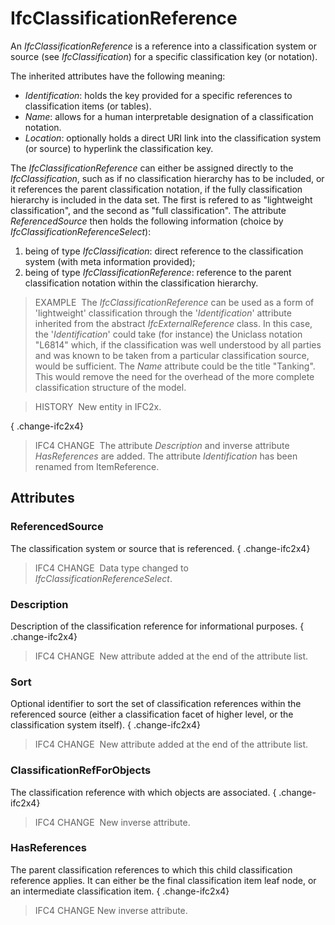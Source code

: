 # IfcClassificationReference

An _IfcClassificationReference_ is a reference into a classification system or source (see _IfcClassification_) for a specific classification key (or notation).

The inherited attributes have the following meaning:

* _Identification_: holds the key provided for a specific references to classification items (or tables).
* _Name_: allows for a human interpretable designation of a classification notation.
* _Location_: optionally holds a direct URI link into the classification system (or source) to hyperlink the classification key.

The _IfcClassificationReference_ can either be assigned directly to the _IfcClassification_, such as if no classification hierarchy has to be included, or it references the parent classification notation, if the fully classification hierarchy is included in the data set. The first is refered to as "lightweight classification", and the second as "full classification". The attribute _ReferencedSource_ then holds the following information (choice by _IfcClassificationReferenceSelect_):

1. being of type _IfcClassification_: direct reference to the classification system (with meta information provided);
2. being of type _IfcClassificationReference_: reference to the parent classification notation within the classification hierarchy.

> EXAMPLE&nbsp; The _IfcClassificationReference_ can be used as a form of 'lightweight' classification through the '_Identification_' attribute inherited from the abstract _IfcExternalReference_ class. In this case, the '_Identification_' could take (for instance) the Uniclass notation "L6814" which, if the classification was well understood by all parties and was known to be taken from a particular classification source, would be sufficient. The _Name_ attribute could be the title "Tanking". This would remove the need for the overhead of the more complete classification structure of the model.

> HISTORY&nbsp; New entity in IFC2x.

{ .change-ifc2x4}
> IFC4 CHANGE&nbsp; The attribute _Description_ and inverse attribute _HasReferences_ are added. The attribute _Identification_ has been renamed from ItemReference.

## Attributes

### ReferencedSource
The classification system or source that is referenced.
{ .change-ifc2x4}
> IFC4 CHANGE&nbsp; Data type changed to _IfcClassificationReferenceSelect_.

### Description
Description of the classification reference for informational purposes.
{ .change-ifc2x4}
> IFC4 CHANGE&nbsp; New attribute added at the end of the attribute list.

### Sort
Optional identifier to sort the set of classification references within the referenced source (either a classification facet of higher level, or the classification system itself).
{ .change-ifc2x4}
> IFC4 CHANGE&nbsp; New attribute added at the end of the attribute list.

### ClassificationRefForObjects
The classification reference with which objects are associated.
{ .change-ifc2x4}
> IFC4 CHANGE&nbsp; New inverse attribute.

### HasReferences
The parent classification references to which this child classification reference applies. It can either be the final classification item leaf node, or an intermediate classification item.
{ .change-ifc2x4}
> IFC4 CHANGE New inverse attribute.
